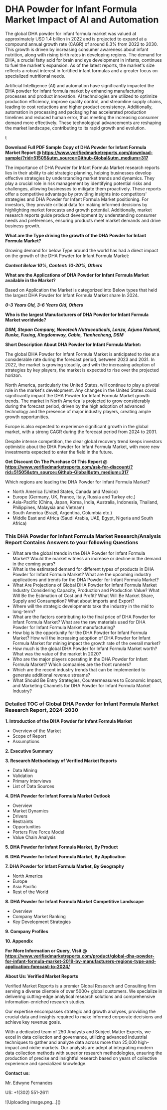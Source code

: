 <h1>DHA Powder for Infant Formula Market Impact of AI and Automation</h1><p>The global DHA powder for infant formula market was valued at approximately USD 1.4 billion in 2022 and is projected to expand at a compound annual growth rate (CAGR) of around 8.3% from 2022 to 2030. This growth is driven by increasing consumer awareness about infant nutrition, along with rising birth rates in developing regions. The demand for DHA, a crucial fatty acid for brain and eye development in infants, continues to fuel the market's expansion. As of the latest reports, the market's size reflects a robust interest in fortified infant formulas and a greater focus on specialized nutritional needs.</p><p>Artificial Intelligence (AI) and automation have significantly impacted the DHA powder for infant formula market by enhancing manufacturing processes and product innovation. AI technologies are utilized to optimize production efficiency, improve quality control, and streamline supply chains, leading to cost reductions and higher product consistency. Additionally, automation in processing and packaging has accelerated production timelines and reduced human error, thus meeting the increasing consumer demand more effectively. These technological advancements are reshaping the market landscape, contributing to its rapid growth and evolution.</p>t</p><p id="" class=""><strong>Download Full PDF Sample Copy of DHA Powder for Infant Formula Market Report @ <a href="https://www.verifiedmarketreports.com/download-sample/?rid=51505&utm_source=Github-Global&utm_medium=317" target="_blank">https://www.verifiedmarketreports.com/download-sample/?rid=51505&utm_source=Github-Global&utm_medium=317</a></strong></p><p>The importance of&nbsp;DHA Powder for Infant Formula Market research reports lies in their ability to aid strategic planning, helping businesses develop effective strategies by understanding market trends and dynamics. They play a crucial role in risk management by identifying potential risks and challenges, allowing businesses to mitigate them proactively. These reports offer a competitive advantage by providing insights into competitors' strategies and DHA Powder for Infant Formula Market positioning. For investors, they provide critical data for making informed decisions by highlighting market forecasts and growth potential. Additionally, market research reports guide product development by understanding consumer needs and preferences, ensuring products meet market demands and drive business growth.</p><p><strong>What are the&nbsp;Type driving the growth of the DHA Powder for Infant Formula Market?</strong></p><p id="" class="">Growing demand for below Type around the world has had a direct impact on the growth of the DHA Powder for Infant Formula Market:</p><em><strong>Content Below 10%, Content: 10-20%, Others</strong></em></p><strong>What are the&nbsp;Applications&nbsp;of DHA Powder for Infant Formula Market available in the Market?</strong></p><p id="" class="">Based on Application the Market is categorized into Below types that held the largest DHA Powder for Infant Formula Market share In 2024.</p><em><strong>0-3 Years Old, 3-6 Years Old, Others</strong></em></p><strong>Who is the largest Manufacturers of DHA Powder for Infant Formula Market worldwide?</strong></p><p><em><strong>DSM, Stepan Company, Novotech Nutraceuticals, Lonza, Arjuna Natural, Runke, Fuxing, Kingdomway, Cabio, Tianhecheng, DSM</strong></em></p><p id="" class=""><strong>Short Description About DHA Powder for Infant Formula Market:</strong></p><p>The global DHA Powder for Infant Formula Market is anticipated to rise at a considerable rate during the forecast period, between 2023 and 2031. In 2022, the market is growing steadily, and with the increasing adoption of strategies by key players, the market is expected to rise over the projected horizon.</p><p>North America, particularly the United States, will continue to play a pivotal role in the market's development. Any changes in the United States could significantly impact the DHA Powder for Infant Formula Market growth trends. The market in North America is projected to grow considerably during the forecast period, driven by the high adoption of advanced technology and the presence of major industry players, creating ample growth opportunities.</p><p>Europe is also expected to experience significant growth in the global market, with a strong CAGR during the forecast period from 2024 to 2031.</p><p>Despite intense competition, the clear global recovery trend keeps investors optimistic about the DHA Powder for Infant Formula Market, with more new investments expected to enter the field in the future.</p><p id="" class=""><strong>Get Discount On The Purchase Of This Report @ <a href="https://www.verifiedmarketreports.com/ask-for-discount/?rid=51505&utm_source=Github-Global&utm_medium=317" target="_blank">https://www.verifiedmarketreports.com/ask-for-discount/?rid=51505&utm_source=Github-Global&utm_medium=317</a></strong></p>Which regions are leading the DHA Powder for Infant Formula Market?</p><ul><li>North America (United States, Canada and Mexico)</li><li>Europe (Germany, UK, France, Italy, Russia and Turkey etc.)</li><li>Asia-Pacific (China, Japan, Korea, India, Australia, Indonesia, Thailand, Philippines, Malaysia and Vietnam)</li><li>South America (Brazil, Argentina, Columbia etc.)</li><li>Middle East and Africa (Saudi Arabia, UAE, Egypt, Nigeria and South Africa)</li></ul><h3 id="" class="">This DHA Powder for Infant Formula Market Research/Analysis Report Contains Answers to your following Questions</h3><ul><li>What are the global trends in the DHA Powder for Infant Formula Market? Would the market witness an increase or decline in the demand in the coming years?</li><li>What is the estimated demand for different types of products in DHA Powder for Infant Formula Market? What are the upcoming industry applications and trends for the DHA Powder for Infant Formula Market?</li><li>What Are Projections of Global DHA Powder for Infant Formula Market Industry Considering Capacity, Production and Production Value? What Will Be the Estimation of Cost and Profit? What Will Be Market Share, Supply and Consumption? What about imports and Export?</li><li>Where will the strategic developments take the industry in the mid to long-term?</li><li>What are the factors contributing to the final price of DHA Powder for Infant Formula Market? What are the raw materials used for DHA Powder for Infant Formula Market manufacturing?</li><li>How big is the opportunity for the DHA Powder for Infant Formula Market? How will the increasing adoption of DHA Powder for Infant Formula Market for mining impact the growth rate of the overall market?</li><li>How much is the global DHA Powder for Infant Formula Market worth? What was the value of the market In 2020?</li><li>Who are the major players operating in the DHA Powder for Infant Formula Market? Which companies are the front runners?</li><li>Which are the recent industry trends that can be implemented to generate additional revenue streams?</li><li>What Should Be Entry Strategies, Countermeasures to Economic Impact, and Marketing Channels for DHA Powder for Infant Formula Market Industry?</li></ul><h3 id="" class="">Detailed TOC of Global DHA Powder for Infant Formula Market Research Report, 2024-2030</h3><p id="" class=""><strong>1. Introduction of the DHA Powder for Infant Formula Market</strong></p><ul><li>Overview of the Market</li><li>Scope of Report</li><li>Assumptions</li></ul><p id="" class=""><strong>2. Executive Summary</strong></p><p id="" class=""><strong>3. Research Methodology of Verified Market Reports</strong></p><ul><li>Data Mining</li><li>Validation</li><li>Primary Interviews</li><li>List of Data Sources</li></ul><p id="" class=""><strong>4. DHA Powder for Infant Formula Market Outlook</strong></p><ul><li>Overview</li><li>Market Dynamics</li><li>Drivers</li><li>Restraints</li><li>Opportunities</li><li>Porters Five Force Model</li><li>Value Chain Analysis</li></ul><p id="" class=""><strong>5. DHA Powder for Infant Formula Market, By Product</strong></p><p id="" class=""><strong>6. DHA Powder for Infant Formula Market, By Application</strong></p><p id="" class=""><strong>7. DHA Powder for Infant Formula Market, By Geography</strong></p><ul><li>North America</li><li>Europe</li><li>Asia Pacific</li><li>Rest of the World</li></ul><p id="" class=""><strong>8. DHA Powder for Infant Formula Market Competitive Landscape</strong></p><ul><li>Overview</li><li>Company Market Ranking</li><li>Key Development Strategies</li></ul><p id="" class=""><strong>9. Company Profiles</strong></p><p id="" class=""><strong>10. Appendix</strong></p><p id="" class=""><strong>For More Information or Query, Visit @ <a href="https://www.verifiedmarketreports.com/product/global-dha-powder-for-infant-formula-market-2019-by-manufacturers-regions-type-and-application-forecast-to-2024/" target="_blank">https://www.verifiedmarketreports.com/product/global-dha-powder-for-infant-formula-market-2019-by-manufacturers-regions-type-and-application-forecast-to-2024/</a></strong></p><p id="" class=""><strong>About Us: Verified Market Reports</strong></p><p id="" class="">Verified Market Reports is a premier Global Research and Consulting firm serving a diverse clientele of over 5000+ global customers. We specialize in delivering cutting-edge analytical research solutions and comprehensive information-enriched research studies.</p><p id="" class="">Our expertise encompasses strategic and growth analyses, providing the crucial data and insights required to make informed corporate decisions and achieve key revenue goals.</p><p id="" class="">With a dedicated team of 250 Analysts and Subject Matter Experts, we excel in data collection and governance, utilizing advanced industrial techniques to gather and analyze data across more than 25,000 high-impact and niche markets. Our analysts are adept at integrating modern data collection methods with superior research methodologies, ensuring the production of precise and insightful research based on years of collective experience and specialized knowledge.</p><p id="" class=""><strong>Contact us:</strong></p><p id="" class="">Mr. Edwyne Fernandes</p><p id="" class="">US: +1(302) 551-2611</p>
![Uploading image.png…]()
